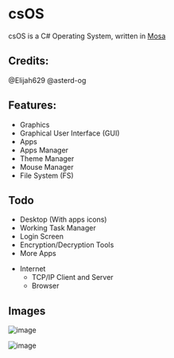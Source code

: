 # csOS
csOS is a C# Operating System, written in [Mosa](https://github.com/nifanfa/MOSA-Core)

## Credits:

@Elijah629
@asterd-og

## Features:

- Graphics
- Graphical User Interface (GUI)
- Apps
- Apps Manager
- Theme Manager
- Mouse Manager
- File System (FS)

## Todo

- Desktop (With apps icons)
- Working Task Manager
- Login Screen
- Encryption/Decryption Tools
- More Apps
+ Internet
  + TCP/IP Client and Server
  + Browser

## Images

![image](https://user-images.githubusercontent.com/62805599/145689277-9d21202f-a5c3-4c53-93f8-77e745f38e4e.png)

![image](https://user-images.githubusercontent.com/62805599/145689553-98bdb1ec-a8c5-4018-96d1-a3e7d3f6a8fb.png)
